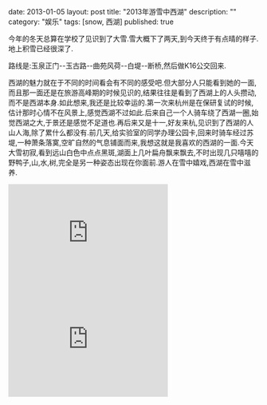 date: 2013-01-05
layout: post
title: "2013年游雪中西湖"
description: ""
category: "娱乐"
tags: [snow, 西湖]
published: true

今年的冬天总算在学校了见识到了大雪.雪大概下了两天,到今天终于有点晴的样子.地上积雪已经很深了.

路线是:玉泉正门--玉古路--曲苑风荷--白堤--断桥,然后做K16公交回来.

西湖的魅力就在于不同的时间看会有不同的感受吧.但大部分人只能看到她的一面,而且那一面还是在旅游高峰期的时候见识的,结果往往是看到了西湖上的人头攒动,而不是西湖本身.如此想来,我还是比较幸运的.第一次来杭州是在保研复试的时候,估计那时心情不在风景上,感觉西湖不过如此.后来自己一个人骑车绕了西湖一圈,始觉西湖之大,于景还是感觉不足道也.再后来又是十一,好友来杭,见识到了西湖的人山人海,除了累什么都没有.前几天,给实验室的同学办理公园卡,回来时骑车经过苏堤,一种萧条落寞,空旷自然的气息铺面而来,我想这就是我喜欢的西湖的一面.今天大雪初寂,看到远山白色中点点黑斑,湖面上几叶扁舟飘来飘去,不时出现几只嘻嘻的野鸭子,山,水,树,完全是另一种姿态出现在你面前.游人在雪中嬉戏,西湖在雪中滋养.

<iframe src="https://skydrive.live.com/embed?cid=A1E8316CC75B7FBA&resid=A1E8316CC75B7FBA%2111786&authkey=ALNH5t0Om94iEh4" width="320" height="213" frameborder="0" scrolling="no"></iframe>

<iframe src="https://skydrive.live.com/embed?cid=A1E8316CC75B7FBA&resid=A1E8316CC75B7FBA%2111734&authkey=APcWYW2HGqzMwJM" width="320" height="213" frameborder="0" scrolling="no"></iframe>
